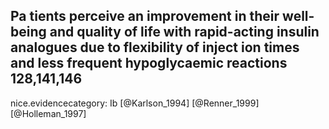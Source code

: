 Pa tients perceive an improvement in their well-being and quality of life with rapid-acting insulin analogues due to flexibility of inject ion times and less frequent hypoglycaemic reactions 128,141,146
---
 nice.evidencecategory: Ib
[@Karlson_1994]
[@Renner_1999]
[@Holleman_1997]
